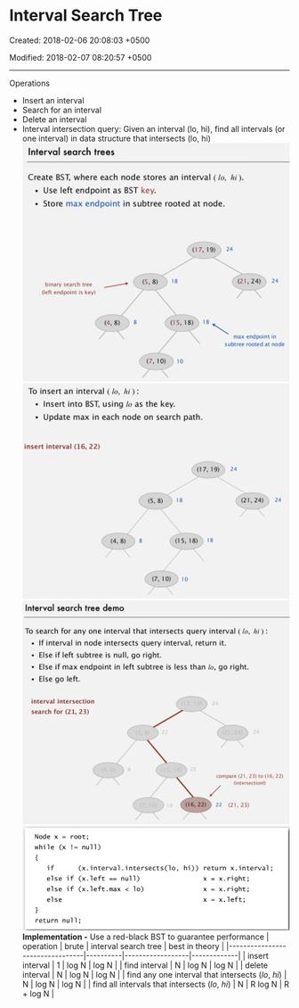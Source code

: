 # Interval Search Tree

Created: 2018-02-06 20:08:03 +0500

Modified: 2018-02-07 08:20:57 +0500

---

Operations
-   Insert an interval
-   Search for an interval
-   Delete an interval
-   Interval intersection query: Given an interval (lo, hi), find all intervals (or one interval) in data structure that intersects (lo, hi)
![Interval search trees Create BST, where each node stores an interval (10, hi). • Use left endpoint as BST key. • Store max endpoint in subtree rooted at node. (17, 19) 24 (21, 24) 24 binary search tree (left endpoint is key) 8 (7, 10) 18 (15, 18) 10 18 max endpoint in subtree rooted at node ](media/Interval-Search-Tree-image1.png)
![To insert an interval (10, hi): • Insert into BST, using 10 as the key. Update max in each node on search path. insert interval (16, 22) (1 7, 19) 24 (21, 24) 24 8 (7, 10) 18 (1 5, 18) 10 18 ](media/Interval-Search-Tree-image2.png)
![Interval search tree demo To search for any one interval that intersects query interval (10, hi) : • If interval in node intersects query interval, return it. • Else if left subtree is null, go right. • Else if max endpoint in left subtree is less than 10, go right. (16, 22) • Else go left. interval intersection search for (21, 23) 8 22 10 24 24 22 compare (21 , 23) to (16, 22) 22 (intersection!) (21, 23) ](media/Interval-Search-Tree-image3.png)
![Node x = root; while (x if else if else if else null) (x. interval . intersects(lo, (x. left --- --- null) (x. left. max < 10) hi)) return x. interval ; x = x. right; x = x. right; x = x. left; return null; ](media/Interval-Search-Tree-image4.png)
**Implementation -** Use a red-black BST to guarantee performance
| operation                                          | brute | interval search tree | best in theory |
|---------------------------------|----------|------------------|-------------|
| insert interval                                    | 1     | log N                | log N          |
| find interval                                      | N     | log N                | log N          |
| delete interval                                    | N     | log N                | log N          |
| find any one interval that intersects (*lo*, *hi*) | N     | log N                | log N          |
| find all intervals that intersects (*lo*, *hi*)    | N     | R log N              | R + log N      |